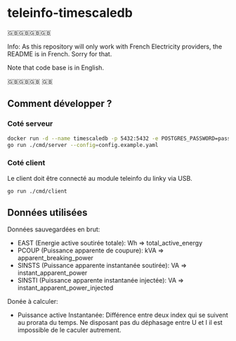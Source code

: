 # teleinfo-timescaledb

🇬🇧🇬🇧🇬🇧🇬🇧

Info: As this repository will only work with French Electricity providers, the README is in French. Sorry for that.

Note that code base is in English.

🇬🇧🇬🇧🇬🇧 🇬🇧


## Comment développer ?

### Coté serveur

```bash
docker run -d --name timescaledb -p 5432:5432 -e POSTGRES_PASSWORD=password timescale/timescaledb-ha:pg14-latest
go run ./cmd/server --config=config.example.yaml
```

### Coté client

Le client doit être connecté au module teleinfo du linky via USB.
```
go run ./cmd/client
```


## Données utilisées

Données sauvegardées en brut: 

- EAST (Energie active soutirée totale): Wh => total_active_energy
- PCOUP (Puissance apparente de coupure): kVA => apparent_breaking_power 
- SINSTS (Puissance apparente instantanée soutirée): VA => instant_apparent_power
- SINSTI (Puissance apparente instantanée injectée): VA => instant_apparent_power_injected

Donée à calculer:

- Puissance active Instantanée: Différence entre deux index qui se suivent au prorata du temps. Ne disposant pas du déphasage entre U et I il est impossible de le caculer autrement.